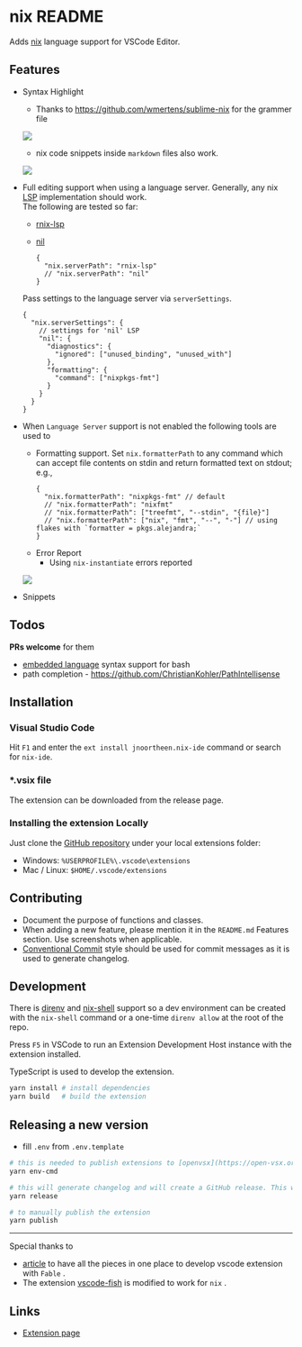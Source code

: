 # nix README

Adds [nix](https://nixos.org/) language support for VSCode Editor.

## Features

* Syntax Highlight

  + Thanks to https://github.com/wmertens/sublime-nix for the grammer file

  ![](https://github.com/jnoortheen/vscode-nix-ide/raw/HEAD/images/docs/nix-syntax-highlight.png)

  + nix code snippets inside `markdown` files also work.

  ![](https://github.com/jnoortheen/vscode-nix-ide/raw/HEAD/images/docs/md-embed-nix.png)

* Full editing support when using a language server. Generally, any nix [LSP](https://microsoft.github.io/language-server-protocol/) implementation should work.  
The following are tested so far:

  - [rnix-lsp](https://github.com/nix-community/rnix-lsp)
  - [nil](https://github.com/oxalica/nil)

    ```jsonc
    {
      "nix.serverPath": "rnix-lsp"
      // "nix.serverPath": "nil"
    }
    ```

  Pass settings to the language server via `serverSettings`.
    ```jsonc
    {
      "nix.serverSettings": {
        // settings for 'nil' LSP
        "nil": {
          "diagnostics": {
            "ignored": ["unused_binding", "unused_with"]
          },
          "formatting": {
            "command": ["nixpkgs-fmt"]
          }
        }
      }
    }
    ```

* When `Language Server` support is not enabled the following tools are used to
  + Formatting support. Set `nix.formatterPath` to any command which can accept file contents on stdin and return formatted text on stdout; e.g.,
      ```jsonc
      {
        "nix.formatterPath": "nixpkgs-fmt" // default
        // "nix.formatterPath": "nixfmt"
        // "nix.formatterPath": ["treefmt", "--stdin", "{file}"]
        // "nix.formatterPath": ["nix", "fmt", "--", "-"] // using flakes with `formatter = pkgs.alejandra;`
      }
      ```
  + Error Report
    - Using `nix-instantiate` errors reported

  ![](https://github.com/jnoortheen/vscode-nix-ide/raw/HEAD/images/docs/linting.png)

* Snippets

## Todos

**PRs welcome** for them

* [embedded language](https://code.visualstudio.com/api/language-extensions/syntax-highlight-guide#embedded-languages) syntax support for bash
* path completion - https://github.com/ChristianKohler/PathIntellisense

## Installation

### Visual Studio Code

Hit `F1` and enter the `ext install jnoortheen.nix-ide` command or search for `nix-ide`.

### *.vsix file

The extension can be downloaded from the release page.

### Installing the extension Locally

Just clone the [GitHub repository](https://github.com/bbenoist/vscode-nix) under your local extensions folder:

* Windows: `%USERPROFILE%\.vscode\extensions`
* Mac / Linux: `$HOME/.vscode/extensions`

## Contributing

* Document the purpose of functions and classes.
* When adding a new feature, please mention it in the `README.md` Features section. Use screenshots when applicable.
* [Conventional Commit](https://www.conventionalcommits.org/en/v1.0.0/) style should be used for commit messages as it is used to generate changelog.

## Development

There is [direnv](https://direnv.net/) and [nix-shell](https://nixos.wiki/wiki/Development_environment_with_nix-shell) support so a dev environment can be created with the `nix-shell` command or a one-time `direnv allow` at the root of the repo.

Press `F5` in VSCode to run an Extension Development Host instance with the extension installed.

TypeScript is used to develop the extension.

```sh
yarn install # install dependencies
yarn build   # build the extension
```

## Releasing a new version

* fill `.env` from `.env.template`

```sh
# this is needed to publish extensions to [openvsx](https://open-vsx.org/) from local machine.
yarn env-cmd

# this will generate changelog and will create a GitHub release. This will also trigger jobs to publish the extension.
yarn release

# to manually publish the extension
yarn publish
```

---
Special thanks to
 * [article](https://blog.nojaf.com/2018/12/17/writing-a-vscode-extension-with-fable-2-1/) to have all the pieces in one place to develop vscode extension with `Fable` .
 * The extension [vscode-fish](https://github.com/bmalehorn/vscode-fish/) is modified to work for `nix` .

## Links

* [Extension page](https://marketplace.visualstudio.com/items?itemName=jnoortheen.nix-ide)
